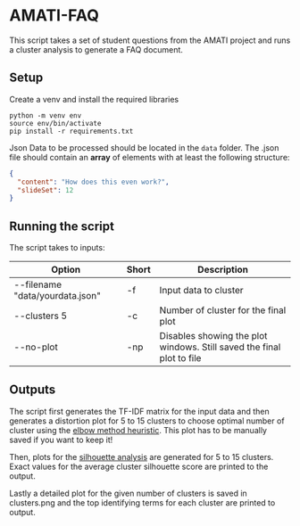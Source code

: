 # AMATI-FAQ

This script takes a set of student questions from the AMATI project and runs a cluster analysis to generate a FAQ document.

## Setup

Create a venv and install the required libraries

```
python -m venv env
source env/bin/activate
pip install -r requirements.txt
```

Json Data to be processed should be located in the `data` folder. The .json file should contain an **array** of elements with at least the following structure:

```json
{
  "content": "How does this even work?",
  "slideSet": 12
}
```
## Running the script

The script takes to inputs: 

| Option | Short | Description |
| ------ | ----- | ----------- |
| --filename "data/yourdata.json" | -f | Input data to cluster |
| --clusters 5 | -c | Number of cluster for the final plot |
| --no-plot | -np | Disables showing the plot windows. Still saved the final plot to file |

## Outputs

The script first generates the TF-IDF matrix for the input data and then generates a distortion plot for 5 to 15 clusters to choose optimal number of cluster using the [elbow method heuristic](https://en.wikipedia.org/wiki/Determining_the_number_of_clusters_in_a_data_set).
This plot has to be manually saved if you want to keep it!

Then, plots for the [silhouette analysis](https://en.wikipedia.org/wiki/Determining_the_number_of_clusters_in_a_data_set#The_silhouette_method) are generated for 5 to 15 clusters.
Exact values for the average cluster silhouette score are printed to the output.

Lastly a detailed plot for the given number of clusters is saved in clusters.png and the top identifying terms for each cluster are printed to output.
